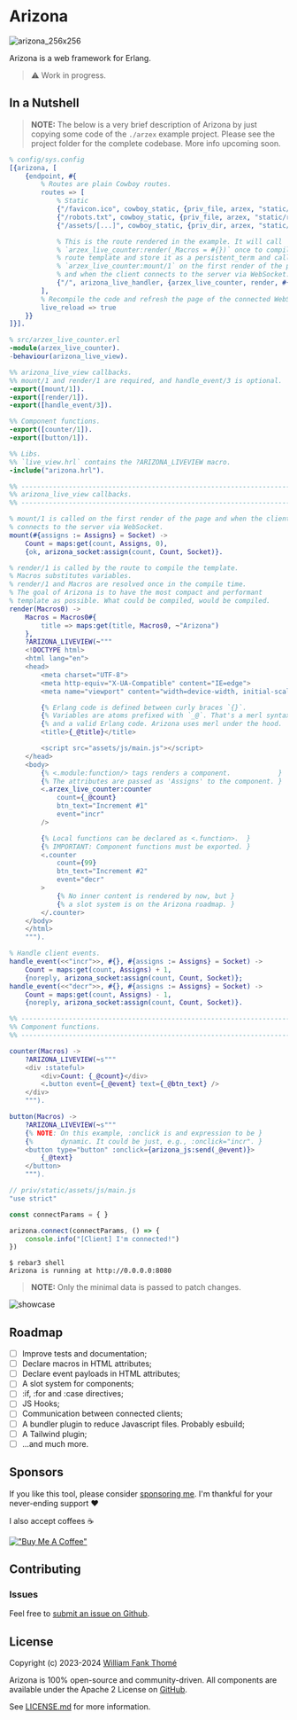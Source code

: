 # Arizona

![arizona_256x256](https://github.com/arizona-framework/arizona/assets/35941533/88b76a0c-0dfc-4f99-8608-b0ebd9c9fbd9)

Arizona is a web framework for Erlang.

> ⚠️ Work in progress.

## In a Nutshell

> **NOTE:**
> The below is a very brief description of Arizona by just copying some code of the `./arzex`
example project.
> Please see the project folder for the complete codebase.
> More info upcoming soon.

```erlang
% config/sys.config
[{arizona, [
    {endpoint, #{
        % Routes are plain Cowboy routes.
        routes => [
            % Static
            {"/favicon.ico", cowboy_static, {priv_file, arzex, "static/favicon.ico"}},
            {"/robots.txt", cowboy_static, {priv_file, arzex, "static/robots.txt"}},
            {"/assets/[...]", cowboy_static, {priv_dir, arzex, "static/assets"}},

            % This is the route rendered in the example. It will call
            % `arzex_live_counter:render(_Macros = #{})` once to compile the
            % route template and store it as a persistent_term and call
            % `arzex_live_counter:mount/1` on the first render of the page
            % and when the client connects to the server via WebSocket.
            {"/", arizona_live_handler, {arzex_live_counter, render, #{}}}
        ],
        % Recompile the code and refresh the page of the connected WebSocket clients.
        live_reload => true
    }}
]}].
```

```erlang
% src/arzex_live_counter.erl
-module(arzex_live_counter).
-behaviour(arizona_live_view).

%% arizona_live_view callbacks.
%% mount/1 and render/1 are required, and handle_event/3 is optional.
-export([mount/1]).
-export([render/1]).
-export([handle_event/3]).

%% Component functions.
-export([counter/1]).
-export([button/1]).

%% Libs.
%% `live_view.hrl` contains the ?ARIZONA_LIVEVIEW macro.
-include("arizona.hrl").

%% --------------------------------------------------------------------
%% arizona_live_view callbacks.
%% --------------------------------------------------------------------

% mount/1 is called on the first render of the page and when the client
% connects to the server via WebSocket.
mount(#{assigns := Assigns} = Socket) ->
    Count = maps:get(count, Assigns, 0),
    {ok, arizona_socket:assign(count, Count, Socket)}.

% render/1 is called by the route to compile the template.
% Macros substitutes variables.
% render/1 and Macros are resolved once in the compile time.
% The goal of Arizona is to have the most compact and performant
% template as possible. What could be compiled, would be compiled.
render(Macros0) ->
    Macros = Macros0#{
        title => maps:get(title, Macros0, ~"Arizona")
    },
    ?ARIZONA_LIVEVIEW(~"""
    <!DOCTYPE html>
    <html lang="en">
    <head>
        <meta charset="UTF-8">
        <meta http-equiv="X-UA-Compatible" content="IE=edge">
        <meta name="viewport" content="width=device-width, initial-scale=1.0">

        {% Erlang code is defined between curly braces `{}`.            }
        {% Variables are atoms prefixed with `_@`. That's a merl syntax }
        {% and a valid Erlang code. Arizona uses merl under the hood.   }
        <title>{_@title}</title>

        <script src="assets/js/main.js"></script>
    </head>
    <body>
        {% <.module:function/> tags renders a component.            }
        {% The attributes are passed as 'Assigns' to the component. }
        <.arzex_live_counter:counter
            count={_@count}
            btn_text="Increment #1"
            event="incr"
        />

        {% Local functions can be declared as <.function>.  }
        {% IMPORTANT: Component functions must be exported. }
        <.counter
            count={99}
            btn_text="Increment #2"
            event="decr"
        >
            {% No inner content is rendered by now, but }
            {% a slot system is on the Arizona roadmap. }
        </.counter>
    </body>
    </html>
    """).

% Handle client events.
handle_event(<<"incr">>, #{}, #{assigns := Assigns} = Socket) ->
    Count = maps:get(count, Assigns) + 1,
    {noreply, arizona_socket:assign(count, Count, Socket)};
handle_event(<<"decr">>, #{}, #{assigns := Assigns} = Socket) ->
    Count = maps:get(count, Assigns) - 1,
    {noreply, arizona_socket:assign(count, Count, Socket)}.

%% --------------------------------------------------------------------
%% Component functions.
%% --------------------------------------------------------------------

counter(Macros) ->
    ?ARIZONA_LIVEVIEW(~s"""
    <div :stateful>
        <div>Count: {_@count}</div>
        <.button event={_@event} text={_@btn_text} />
    </div>
    """).

button(Macros) ->
    ?ARIZONA_LIVEVIEW(~s"""
    {% NOTE: On this example, :onclick is and expression to be }
    {%       dynamic. It could be just, e.g., :onclick="incr". }
    <button type="button" :onclick={arizona_js:send(_@event)}>
        {_@text}
    </button>
    """).
```

```js
// priv/static/assets/js/main.js
"use strict"

const connectParams = { }

arizona.connect(connectParams, () => {
    console.info("[Client] I'm connected!")
})
```

```console
$ rebar3 shell
Arizona is running at http://0.0.0.0:8080
```

> **NOTE:** Only the minimal data is passed to patch changes.

![showcase](/assets/showcase.gif)

## Roadmap

- [ ] Improve tests and documentation;
- [ ] Declare macros in HTML attributes;
- [ ] Declare event payloads in HTML attributes;
- [ ] A slot system for components;
- [ ] :if, :for and :case directives;
- [ ] JS Hooks;
- [ ] Communication between connected clients;
- [ ] A bundler plugin to reduce Javascript files. Probably esbuild;
- [ ] A Tailwind plugin;
- [ ] ...and much more.

## Sponsors

If you like this tool, please consider [sponsoring me](https://github.com/sponsors/williamthome).
I'm thankful for your never-ending support :heart:

I also accept coffees :coffee:

[!["Buy Me A Coffee"](https://www.buymeacoffee.com/assets/img/custom_images/orange_img.png)](https://www.buymeacoffee.com/williamthome)

## Contributing

### Issues

Feel free to [submit an issue on Github](https://github.com/williamthome/arizona/issues/new).

## License

Copyright (c) 2023-2024 [William Fank Thomé](https://github.com/williamthome)

Arizona is 100% open-source and community-driven. All components are
available under the Apache 2 License on [GitHub](https://github.com/williamthome/arizona).

See [LICENSE.md](LICENSE.md) for more information.
